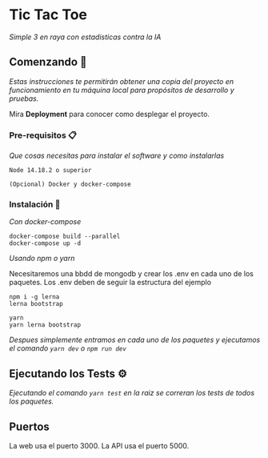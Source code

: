 # Tic Tac Toe

_Simple 3 en raya con estadisticas contra la IA_

## Comenzando 🚀

_Estas instrucciones te permitirán obtener una copia del proyecto en funcionamiento en tu máquina local para propósitos de desarrollo y pruebas._

Mira **Deployment** para conocer como desplegar el proyecto.

### Pre-requisitos 📋

_Que cosas necesitas para instalar el software y como instalarlas_

```
Node 14.18.2 o superior

(Opcional) Docker y docker-compose
```

### Instalación 🔧

_Con docker-compose_

```
docker-compose build --parallel
docker-compose up -d
```

_Usando npm o yarn_

Necesitaremos una bbdd de mongodb y crear los .env en cada uno de los paquetes.
Los .env deben de seguir la estructura del ejemplo

```
npm i -g lerna
lerna bootstrap
```

```
yarn
yarn lerna bootstrap
```

_Despues simplemente entramos en cada uno de los paquetes y ejecutamos el comando `yarn dev` o `npm run dev`_

## Ejecutando los Tests ⚙️

_Ejecutando el comando `yarn test` en la raiz se correran los tests de todos los paquetes._

## Puertos

La web usa el puerto 3000.
La API usa el puerto 5000.

